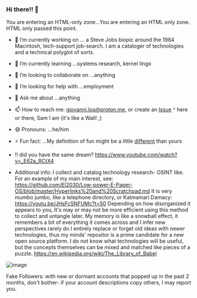 ### Hi there!! 👋

<!--
**hatonthecat/hatonthecat** is a ✨ _special_ ✨ repository because its `README.md` (this file) appears on your GitHub profile.

You are entering an HTML-only zone...You are entering an HTML only zone. HTML only passed this point.
-->

You are entering an HTML-only zone...You are entering an HTML only zone. HTML only passed this point.


- 🔭 I’m currently working on ... a Steve Jobs biopic around the 1984 Macintosh, tech-support job-search. I am a cataloger of technologies and a technical polyglot of sorts.
- 🌱 I’m currently learning ...systems research, kernel lingo
- 👯 I’m looking to collaborate on ...anything
- 🤔 I’m looking for help with ...employment
- 💬 Ask me about ...anything
- 📫 How to reach me: giovanni.los@proton.me, or create an [Issue](https://github.com/hatonthecat/hatonthecat/issues/new) ^ here or there, Sam I am (it's like a Wall! ;)
- 😄 Pronouns: ...he/him
- ⚡ Fun fact: ...My definition of fun might be a little [different](https://www.youtube.com/watch?v=Qb1_UjIPCTE) than yours
  
- :bangbang: did you have the same dream? https://www.youtube.com/watch?v=_E62a_RCtX4

- Additional info:
I collect and catalog technology research- OSINT like. For an example of my main interest, see: https://github.com/EI2030/Low-power-E-Paper-OS/blob/master/Hyperlinks%20and%20Scratchpad.md It is very mumbo jumbo, like a telephone directory, or Katmamari Damacy: https://youtu.be/JHsFcSNFUMc?t=50 Depending on how disorganized it appears to you, It's may or may not be more efficient using this method to collect and untangle later. My memory is like a snowball effect, it remembers a bit of everything it comes across and I infer new perspectives rarely do I entirely replace or forget old ideas with newer technologies, thus my minds' repositor is a prime candidate for a new open source platform. I do not know what technologies will be useful, but the concepts themselves can be mixed and matched like pieces of a puzzle. https://en.wikipedia.org/wiki/The_Library_of_Babel 


![image](https://github.com/hatonthecat/hatonthecat/assets/76194453/3ae007e8-0558-4041-9bf8-a90edd72ba7a)

Fake Followers: with new or dormant accounts that popped up in the past 2 months, don't bother- if your account descriptions copy others, I may report you.
